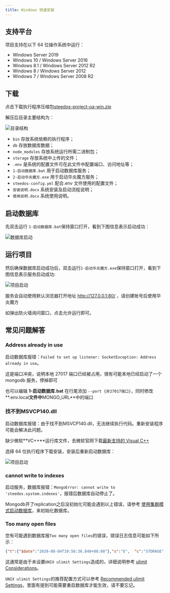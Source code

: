 ```yaml
---
title: Windows 快速安装
---
```


## 支持平台

项目支持在以下 64 位操作系统中运行：

- Windows Server 2019
- Windows 10 / Windows Server 2016
- Windows 8.1 / Windows Server 2012 R2
- Windows 8 / Windows Server 2012
- Windows 7 / Windows Server 2008 R2

## 下载

点击下载执行程序压缩包[steedos-project-oa-win.zip](https://server-backups.oss-cn-beijing.aliyuncs.com/steedos-trial/steedos-project-oa-win.zip)

解压后目录主要结构为：

![目录结构](/assets/windows/目录结构.png)

- `bin` 存放系统依赖的执行程序；
- `db` 存放数据库数据；
- `node_modules` 存放系统运行所需二进制包；
- `storage` 存放系统中上传的文件；
- `.env` 是系统的配置文件可在此文件中配置端口、访问地址等；
- `1-启动数据库.bat` 用于启动数据库服务；
- `2-启动华炎魔方.exe` 用于启动华炎魔方服务；
- `steedos-config.yml` 配合.env 文件使用的配置文件；
- `安装说明.docx` 系统安装及启动流程说明；
- `使用说明.docx` 系统使用说明。

## 启动数据库

先双击运行 `1-启动数据库.bat`保持窗口打开，看到下图信息表示启动成功：

![数据库启动](/assets/windows/数据库启动.png)

## 运行项目

然后确保数据库启动成功后，双击运行`2-启动华炎魔方.exe`保持窗口打开，看到下图信息表示服务启动成功:

![项目启动](/assets/windows/项目启动.png)

服务会自动使用默认浏览器打开地址 http://127.0.0.1:80/ ，请创建账号后使用华炎魔方

如弹出防火墙询问窗口，点击允许运行即可。

## 常见问题解答

### Address already in use

启动数据库报错：`Failed to set up listener: SocketException: Address already in use`。

这是端口冲突，说明本地 27017 端口已经被占用，很有可能本地已经启动了一个 mongodb 服务，停掉即可

也可以编辑 **1-启动数据库.bat** 在行尾添加 `--port {非27017端口}`，同时修改**.env.local**文件中**MONGO_URL**中的端口

### 找不到MSVCP140.dll

启动数据库报错：由于找不到MSVCP140.dll，无法继续执行代码。重新安装程序可能会解决此问题。

缺少微软**VC++**运行库文件，去微软官网下载[最新支持的 Visual C++](https://support.microsoft.com/zh-cn/help/2977003/the-latest-supported-visual-c-downloads)

选择 64 位执行程序下载安装，安装后重新启动数据库：

![项目启动](/assets/windows/vc++.png)

### cannot write to indexes

启动服务，数据库报错：`MongoError: cannot write to 'steedos.system.indexes'`，报错后数据库自动停止了。

Mongodb开了replication之后没初始化可能会遇到以上错误，请参考 [使用集群模式启动数据库](https://developer.steedos.com/help/deploy/deploy_ubuntu#%E4%BD%BF%E7%94%A8%E9%9B%86%E7%BE%A4%E6%A8%A1%E5%BC%8F%E5%90%AF%E5%8A%A8%E6%95%B0%E6%8D%AE%E5%BA%93)，来初始化数据库。

### Too many open files

您有可能遇到数据库报`Too many open files`的错误，错误日志信息可能如下所示：

```json
{"t":{"$date":"2020-08-04T10:58:36.840+08:00"},"s":"E",  "c":"STORAGE",  "id":22435,   "ctx":"initandlisten","msg":"WiredTiger error","attr":{"error":24,"message":"[1596509916:840216][88959:0x10de0edc0], file:collection-0--5658530932290964009.wt, txn-recover: __wt_txn_recover, 852: Recovery failed: Too many open files"}}
```

这通常是由于未设置`UNIX ulimit Settings`造成的，详细说明参考 [ulimit Considerations](https://docs.mongodb.com/manual/tutorial/install-mongodb-on-ubuntu/#run-mongodb-community-edition)。

`UNIX ulimit Settings`的推荐配置方式可以参考 [Recommended ulimit Settings](https://docs.mongodb.com/manual/reference/ulimit/#recommended-ulimit-settings)，里面有提到可能需要重启数据库才能生效，请不要忘记。
